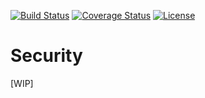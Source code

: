 [![Build Status](https://travis-ci.org/BapCat/Hashing.svg?branch=0.1.0)](https://travis-ci.org/BapCat/Hashing)
[![Coverage Status](https://coveralls.io/repos/BapCat/Hashing/badge.svg?branch=0.1.0)](https://coveralls.io/r/BapCat/Hashing?branch=0.1.0)
[![License](https://img.shields.io/packagist/l/BapCat/Hashing.svg)](https://img.shields.io/packagist/l/BapCat/Hashing.svg)

# Security
[WIP]
